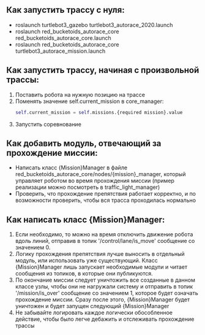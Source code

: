 ## Как запустить трассу с нуля:
- roslaunch turtlebot3_gazebo turtlebot3_autorace_2020.launch
- roslaunch red_bucketoids_autorace_core red_bucketoids_autorace_core.launch
- roslaunch red_bucketoids_autorace_core turtlebot3_autorace_mission.launch

## Как запустить трассу, начиная с произвольной трассы:
1) Поставить робота на нужную позицию на трассе
2) Поменять значение self.current_mission в core_manager:
	```python
	self.current_mission = self.missions.{required mission}.value
	```
3) Запустить соревнование

## Как добавить модуль, отвечающий за прохождение миссии:
- Написать класс {Mission}Manager в файле red_bucketoids_autorace_core/nodes/{mission}_manager, который управляет роботом во время прохождения миссии (пример реализации можно посмотреть в traffic_light_manager)
- Проверить, что прохождение препятствия работает корректно, и по возможности проверить, чтобы вся трасса проходилась нормально

## Как написать класс {Mission}Manager:
1) Если необходимо, то можно на время отключить движение робота вдоль линий, отправив в топик '/control/lane/is_move' сообщение со значением 0.
2) Логику прохождения препятствия лучше выносить в отдельный модуль, или использовать уже существующий. Класс {Mission}Manager лишь запускает необходимые модули и читает сообщения из топиков, в которые они публикуются.
3) По окончание миссии следует уничтожить все созданные в данном классе узлы, чтобы они не нагружали систему и отправить в топик '/mission/is_over' сообщение со значением 1, которое будет означать прохождение миссии. Сразу после этого, {Mission}Manager будет уничтожен и будет запущен следующий {Mission}Manager
4) Не забывайте логировать каждое логически обособленное действие, чтобы было легче дебажить и отслеживать прохождение трассы
